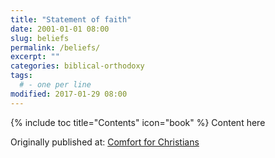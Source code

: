 ```yaml
---
title: "Statement of faith"
date: 2001-01-01 08:00
slug: beliefs
permalink: /beliefs/
excerpt: ""
categories: biblical-orthodoxy
tags:
  # - one per line
modified: 2017-01-29 08:00
---
```

{% include toc title="Contents" icon="book" %}
Content here

<div>Originally published at: <a href='/'>Comfort for Christians</a></div>
